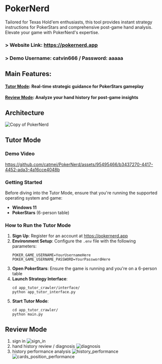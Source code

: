 # PokerNerd
Tailored for Texas Hold'em  enthusiasts, this tool provides instant strategy instructions for PokerStars and comprehensive post-game hand analysis. Elevate your game with PokerNerd's expertise.

### > Website Link: https://pokernerd.app
###  > Demo Username: catvin666 / Password: aaaaa

## Main Features:
#### [Tutor Mode](#tutor-mode): Real-time strategic guidance for PokerStars gameplay
#### [Review Mode](#review-mode): Analyze your hand history for post-game insights

## Architecture
![Copy of PokerNerd](https://github.com/catmei/PokerNerd/assets/95495466/528b109f-ed45-4e5d-b09a-73e0cba9a06d)

## Tutor Mode

### Demo Video
https://github.com/catmei/PokerNerd/assets/95495466/b3437270-4417-4452-ada3-4a16cce4048b

### Getting Started

Before diving into the Tutor Mode, ensure that you're running the supported operating system and game:

- **Windows 11**
- **PokerStars** (6-person table) 

### How to Run the Tutor Mode

1. **Sign Up**: Register for an account at https://pokernerd.app
2. **Environment Setup**: Configure the `.env` file with the following parameters:
   ```
   POKER_GAME_USERNAME=YourUsernameHere
   POKER_GAME_USERNAME_PASSWORD=YourPasswordHere
   ```
3. **Open PokerStars**: Ensure the game is running and you're on a 6-person table
4. **Launch Strategy Interface**:
   ```
   cd app_tutor_crawler/interface/
   python app_tutor_interface.py
   ```
5. **Start Tutor Mode**:
   ```
   cd app_tutor_crawler/
   python main.py
   ```

## Review Mode
1. sign in
   ![sign_in](https://github.com/catmei/PokerNerd/assets/95495466/85714c29-ec65-4248-af28-1889da1bdd1a)
2. hand history review / diagnosis
   ![diagnosis](https://github.com/catmei/PokerNerd/assets/95495466/4df7e7cd-d0e8-482d-abef-8474b2343e0a)
3. history performance analysis
   ![history_performance](https://github.com/catmei/PokerNerd/assets/95495466/69950988-80e7-4425-ac3f-998a07041451)
   ![cards_position_performance](https://github.com/catmei/PokerNerd/assets/95495466/a7a7d656-afe8-4518-b8d8-10e1988b92c9)


